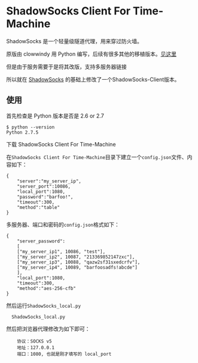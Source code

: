 ShadowSocks Client For Time-Machine
==================

ShadowSocks 是一个轻量级隧道代理，用来穿过防火墙。

原版由 clowwindy 用 Python 编写，后续有很多其他的移植版本。[见这里](https://github.com/clowwindy/shadowsocks)

但是由于服务需要于是将其改版，支持多服务器链接

所以就在 [ShadowSocks](https://github.com/clowwindy/shadowsocks) 的基础上修改了一个ShadowSocks-Client版本。

使用
----

首先检查是 Python 版本是否是 2.6 or 2.7

    $ python --version
    Python 2.7.5
    
下载 ShadowSocks Client For Time-Machine



在`ShadowSocks Client For Time-Machine`目录下建立一个`config.json`文件、内容如下：

    {
        "server":"my_server_ip",
        "server_port":10086,
        "local_port":1080,
        "password":"barfoo!",
        "timeout":300,
        "method":"table"
    }
    
    
多服务器、端口和密码的`config.json`格式如下：



    {   
        "server_password":
        [
        ["my_server_ip1", 10086, "test"],
        ["my_server_ip2", 10087, "213369852147zxc"],
        ["my_server_ip3", 10088, "qazw2sf31sxedcrfv"],
        ["my_server_ip4", 10089, "barfoosadfs!abcde"]
        ],
        "local_port":1080,
        "timeout":300,
        "method":"aes-256-cfb"
    }

然后运行`ShadowSocks_local.py`

      ShadowSocks_local.py
      

然后把浏览器代理修改为如下即可：

        协议：SOCKS v5
        地址：127.0.0.1
        端口：1080, 也就是刚才填写的 local_port
